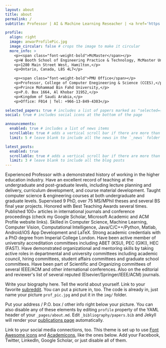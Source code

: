 ```yaml
---
layout: about
title: about
permalink: /
subtitle: Professor | AI & Machine Learning Reseacher | <a href='https://www.eng.mcmaster.ca/sept/'>McMaster University</a> | <a href='https://www.pmu.edu.sa'>PMU</a> | 

profile:
  align: right
  image: anwarProfilePic.jpg
  image_circular: false # crops the image to make it circular
  more_info: >
    <p><span class="font-weight-bold">McMaster</span></p>
    <p>W Booth School of Engineering Practice & Technology, McMaster University,</p>
    <p>1280 Main Street West, Hamilton,</p>
    <p>Ontario, Canada, L8S 4L7</p>

    <p><span class="font-weight-bold">PMU Office</span></p>
    <p>Professor, College of Computer Enegineering & Science (CCES),</p>
    <p>Prince Mohammad Bin Fahd University,</p>
    <p>P.O. Box 1664, Al Khobar 31952,</p>
    <p>Kingdom of Saudi Arabia,</p>
    <p>Office: F014 | Tel: +966-13-849-4303</p>

selected_papers: true # includes a list of papers marked as "selected={true}"
social: true # includes social icons at the bottom of the page

announcements:
  enabled: true # includes a list of news items
  scrollable: true # adds a vertical scroll bar if there are more than 3 news items
  limit: 5 # leave blank to include all the news in the `_news` folder

latest_posts:
  enabled: true
  scrollable: true # adds a vertical scroll bar if there are more than 3 new posts items
  limit: 3 # leave blank to include all the blog posts
---
```


Experienced Professor with a demonstrated history of working in the higher education industry. Have an excellent record of teaching at the undergraduate and post-graduate levels, including lecture planning and delivery, curriculum development, and course material development. Taught computer science & engineering courses at both undergraduate and graduate levels. Supervised 9 PhD, over 75 MS/MPhil theses and several BS final year projects. Honored with Best Teaching Awards several times. Published 100+ articles in international journals and conference proceedings (check my Google Scholar, Microsoft Academic and ACM Profile website links). Skilled in Computer Science, Machine Learning, Computer Vision, Computational Intelligence, Java/C/C++/Python, Matlab, Android/iOS App Development and LaTeX. Strong academic credentials with a PhD degree from Imperial College London. Have been active member of university accreditation committees including ABET (KSU), PEC (GIKI), HEC (FAST). Have demonstrated organizational and mentoring skills by taking active roles in departmental and university committees including academic council, hiring committees, student affairs committees and graduate school committees. Have been part of Scientific and Organizing committees of several IEEE/ACM and other international conferences. Also on the editorial and reviewer's list of several reputed (Elsevier/Springer/IEEE/ACM) journals.

Write your biography here. Tell the world about yourself. Link to your favorite [subreddit](http://reddit.com). You can put a picture in, too. The code is already in, just name your picture `prof_pic.jpg` and put it in the `img/` folder.

Put your address / P.O. box / other info right below your picture. You can also disable any of these elements by editing `profile` property of the YAML header of your `_pages/about.md`. Edit `_bibliography/papers.bib` and Jekyll will render your [publications page](/al-folio/publications/) automatically.

Link to your social media connections, too. This theme is set up to use [Font Awesome icons](https://fontawesome.com/) and [Academicons](https://jpswalsh.github.io/academicons/), like the ones below. Add your Facebook, Twitter, LinkedIn, Google Scholar, or just disable all of them.
